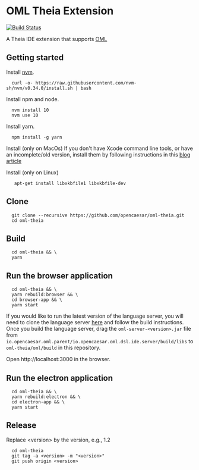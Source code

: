 # OML Theia Extension

[![Build Status](https://travis-ci.org/opencaesar/oml-theia.svg?branch=master)](https://travis-ci.org/opencaesar/oml-theia)

A Theia IDE extension that supports [OML](https://opencaesar.github.io/oml-spec)

## Getting started
Install [nvm](https://github.com/creationix/nvm#install-script).

```shell
  curl -o- https://raw.githubusercontent.com/nvm-sh/nvm/v0.34.0/install.sh | bash
```

Install npm and node.

```shell
  nvm install 10
  nvm use 10
```

Install yarn.

```shell
  npm install -g yarn
```

Install (only on MacOs)
If you don't have Xcode command line tools, or have an incomplete/old version, install them by following instructions in this [blog article](https://medium.com/flawless-app-stories/gyp-no-xcode-or-clt-version-detected-macos-catalina-anansewaa-38b536389e8d)

Install (only on Linux)

```shell
   apt-get install libxkbfile1 libxkbfile-dev
```

## Clone
```shell
  git clone --recursive https://github.com/opencaesar/oml-theia.git
  cd oml-theia
```

## Build
```shell
  cd oml-theia && \
  yarn
```

## Run the browser application
```shell
  cd oml-theia && \
  yarn rebuild:browser && \
  cd browser-app && \
  yarn start
```

If you would like to run the latest version of the language server, you will need to clone the language server [here](https://github.com/opencaesar/oml) and follow the build instructions. Once you build the language server, drag the `oml-server-<version>.jar` file from `io.opencaesar.oml.parent/io.opencaesar.oml.dsl.ide.server/build/libs` to `oml-theia/oml/build` in this repository.

Open http://localhost:3000 in the browser.

## Run the electron application
```shell
  cd oml-theia && \
  yarn rebuild:electron && \
  cd electron-app && \
  yarn start
```

## Release

Replace \<version\> by the version, e.g., 1.2
```shell
  cd oml-theia
  git tag -a <version> -m "<version>"
  git push origin <version>
```

